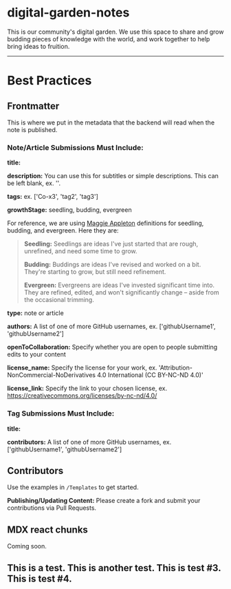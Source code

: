 # digital-garden-notes

This is our community's digital garden. We use this space to share and grow budding pieces of knowledge with the world, and work together to help bring ideas to fruition.

---

# Best Practices

## Frontmatter
This is where we put in the metadata that the backend will read when the note is published. 

### Note/Article Submissions Must Include:

**title:**

**description:** You can use this for subtitles or simple descriptions. This can be left blank, ex. ''.

**tags:** ex. ['Co-x3', 'tag2', 'tag3']

**growthStage:** seedling, budding, evergreen

For reference, we are using [Maggie Appleton](https://maggieappleton.com/) definitions for seedling, budding, and evergreen. Here they are:

> **Seedling:** Seedlings are ideas I've just started that are rough, unrefined, and need some time to grow.
> 
> **Budding:** Buddings are ideas I've revised and worked on a bit. They're starting to grow, but still need refinement.
> 
> **Evergreen:** Evergreens are ideas I've invested significant time into. They are refined, edited, and won't significantly change – aside from the occasional trimming.

**type:** note or article

**authors:** A list of one of more GitHub usernames, ex. ['githubUsername1', 'githubUsername2']

**openToCollaboration:** Specify whether you are open to people submitting edits to your content

**license_name:** Specify the license for your work, ex. 'Attribution-NonCommercial-NoDerivatives 4.0 International (CC BY-NC-ND 4.0)'

**license_link:** Specify the link to your chosen license, ex. https://creativecommons.org/licenses/by-nc-nd/4.0/

### Tag Submissions Must Include:

**title:**

**contributors:** A list of one of more GitHub usernames, ex. ['githubUsername1', 'githubUsername2']

## Contributors

Use the examples in `/Templates` to get started.

**Publishing/Updating Content:** Please create a fork and submit your contributions via Pull Requests.

## MDX react chunks 
Coming soon.

## This is a test. This is another test. This is test #3. This is test #4.
